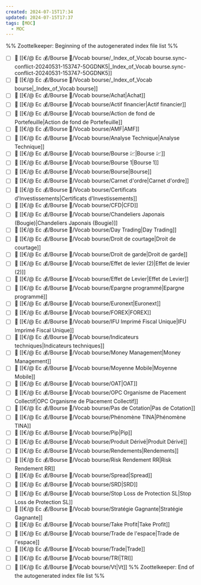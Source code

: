 ```yaml
---
created: 2024-07-15T17:34
updated: 2024-07-15T17:37
tags: [MOC]
  - MOC
---
```

%% Zoottelkeeper: Beginning of the autogenerated index file list  %%
- [ ] 📄 [[€/@ Ec 💰/Bourse 👛/Vocab bourse/_Index_of_Vocab bourse.sync-conflict-20240531-153747-5OGDNK5|_Index_of_Vocab bourse.sync-conflict-20240531-153747-5OGDNK5]]
- [ ] 📄 [[€/@ Ec 💰/Bourse 👛/Vocab bourse/_Index_of_Vocab bourse|_Index_of_Vocab bourse]]
- [ ] 📄 [[€/@ Ec 💰/Bourse 👛/Vocab bourse/Achat|Achat]]
- [ ] 📄 [[€/@ Ec 💰/Bourse 👛/Vocab bourse/Actif financier|Actif financier]]
- [ ] 📄 [[€/@ Ec 💰/Bourse 👛/Vocab bourse/Action de fond de Portefeuille|Action de fond de Portefeuille]]
- [ ] 📄 [[€/@ Ec 💰/Bourse 👛/Vocab bourse/AMF|AMF]]
- [ ] 📄 [[€/@ Ec 💰/Bourse 👛/Vocab bourse/Analyse Technique|Analyse Technique]]
- [ ] 📄 [[€/@ Ec 💰/Bourse 👛/Vocab bourse/Bourse 💹|Bourse 💹]]
- [ ] 📄 [[€/@ Ec 💰/Bourse 👛/Vocab bourse/Bourse 1|Bourse 1]]
- [ ] 📄 [[€/@ Ec 💰/Bourse 👛/Vocab bourse/Bourse|Bourse]]
- [ ] 📄 [[€/@ Ec 💰/Bourse 👛/Vocab bourse/Carnet d'ordre|Carnet d'ordre]]
- [ ] 📄 [[€/@ Ec 💰/Bourse 👛/Vocab bourse/Certificats d'Investissements|Certificats d'Investissements]]
- [ ] 📄 [[€/@ Ec 💰/Bourse 👛/Vocab bourse/CFD|CFD]]
- [ ] 📄 [[€/@ Ec 💰/Bourse 👛/Vocab bourse/Chandeliers Japonais (Bougie)|Chandeliers Japonais (Bougie)]]
- [ ] 📄 [[€/@ Ec 💰/Bourse 👛/Vocab bourse/Day Trading|Day Trading]]
- [ ] 📄 [[€/@ Ec 💰/Bourse 👛/Vocab bourse/Droit de courtage|Droit de courtage]]
- [ ] 📄 [[€/@ Ec 💰/Bourse 👛/Vocab bourse/Droit de garde|Droit de garde]]
- [ ] 📄 [[€/@ Ec 💰/Bourse 👛/Vocab bourse/Effet de levier (2)|Effet de levier (2)]]
- [ ] 📄 [[€/@ Ec 💰/Bourse 👛/Vocab bourse/Effet de Levier|Effet de Levier]]
- [ ] 📄 [[€/@ Ec 💰/Bourse 👛/Vocab bourse/Epargne programmé|Epargne programmé]]
- [ ] 📄 [[€/@ Ec 💰/Bourse 👛/Vocab bourse/Euronext|Euronext]]
- [ ] 📄 [[€/@ Ec 💰/Bourse 👛/Vocab bourse/FOREX|FOREX]]
- [ ] 📄 [[€/@ Ec 💰/Bourse 👛/Vocab bourse/IFU Imprimé Fiscal Unique|IFU Imprimé Fiscal Unique]]
- [ ] 📄 [[€/@ Ec 💰/Bourse 👛/Vocab bourse/Indicateurs techniques|Indicateurs techniques]]
- [ ] 📄 [[€/@ Ec 💰/Bourse 👛/Vocab bourse/Money Management|Money Management]]
- [ ] 📄 [[€/@ Ec 💰/Bourse 👛/Vocab bourse/Moyenne Mobile|Moyenne Mobile]]
- [ ] 📄 [[€/@ Ec 💰/Bourse 👛/Vocab bourse/OAT|OAT]]
- [ ] 📄 [[€/@ Ec 💰/Bourse 👛/Vocab bourse/OPC Organisme de Placement Collectif|OPC Organisme de Placement Collectif]]
- [ ] 📄 [[€/@ Ec 💰/Bourse 👛/Vocab bourse/Pas de Cotation|Pas de Cotation]]
- [ ] 📄 [[€/@ Ec 💰/Bourse 👛/Vocab bourse/Phénomène TINA|Phénomène TINA]]
- [ ] 📄 [[€/@ Ec 💰/Bourse 👛/Vocab bourse/Pip|Pip]]
- [ ] 📄 [[€/@ Ec 💰/Bourse 👛/Vocab bourse/Produit Dérivé|Produit Dérivé]]
- [ ] 📄 [[€/@ Ec 💰/Bourse 👛/Vocab bourse/Rendements|Rendements]]
- [ ] 📄 [[€/@ Ec 💰/Bourse 👛/Vocab bourse/Risk Rendement RR|Risk Rendement RR]]
- [ ] 📄 [[€/@ Ec 💰/Bourse 👛/Vocab bourse/Spread|Spread]]
- [ ] 📄 [[€/@ Ec 💰/Bourse 👛/Vocab bourse/SRD|SRD]]
- [ ] 📄 [[€/@ Ec 💰/Bourse 👛/Vocab bourse/Stop Loss de Protection SL|Stop Loss de Protection SL]]
- [ ] 📄 [[€/@ Ec 💰/Bourse 👛/Vocab bourse/Stratégie Gagnante|Stratégie Gagnante]]
- [ ] 📄 [[€/@ Ec 💰/Bourse 👛/Vocab bourse/Take Profit|Take Profit]]
- [ ] 📄 [[€/@ Ec 💰/Bourse 👛/Vocab bourse/Trade de l'espace|Trade de l'espace]]
- [ ] 📄 [[€/@ Ec 💰/Bourse 👛/Vocab bourse/Trade|Trade]]
- [ ] 📄 [[€/@ Ec 💰/Bourse 👛/Vocab bourse/TRI|TRI]]
- [ ] 📄 [[€/@ Ec 💰/Bourse 👛/Vocab bourse/Vt|Vt]]
%% Zoottelkeeper: End of the autogenerated index file list  %%
